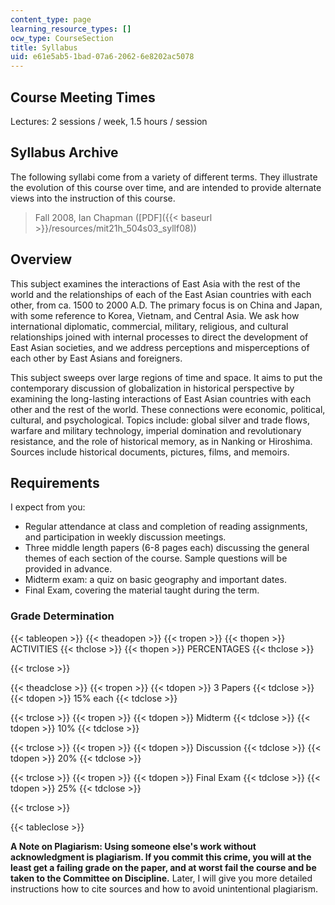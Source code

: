 ```yaml
---
content_type: page
learning_resource_types: []
ocw_type: CourseSection
title: Syllabus
uid: e61e5ab5-1bad-07a6-2062-6e8202ac5078
---
```


Course Meeting Times
--------------------

Lectures: 2 sessions / week, 1.5 hours / session

Syllabus Archive
----------------

The following syllabi come from a variety of different terms. They illustrate the evolution of this course over time, and are intended to provide alternate views into the instruction of this course.

> Fall 2008, Ian Chapman ([PDF]({{< baseurl >}}/resources/mit21h_504s03_syllf08))

Overview
--------

This subject examines the interactions of East Asia with the rest of the world and the relationships of each of the East Asian countries with each other, from ca. 1500 to 2000 A.D. The primary focus is on China and Japan, with some reference to Korea, Vietnam, and Central Asia. We ask how international diplomatic, commercial, military, religious, and cultural relationships joined with internal processes to direct the development of East Asian societies, and we address perceptions and misperceptions of each other by East Asians and foreigners.

This subject sweeps over large regions of time and space. It aims to put the contemporary discussion of globalization in historical perspective by examining the long-lasting interactions of East Asian countries with each other and the rest of the world. These connections were economic, political, cultural, and psychological. Topics include: global silver and trade flows, warfare and military technology, imperial domination and revolutionary resistance, and the role of historical memory, as in Nanking or Hiroshima. Sources include historical documents, pictures, films, and memoirs.

Requirements
------------

I expect from you:

*   Regular attendance at class and completion of reading assignments, and participation in weekly discussion meetings.
*   Three middle length papers (6-8 pages each) discussing the general themes of each section of the course. Sample questions will be provided in advance.
*   Midterm exam: a quiz on basic geography and important dates.
*   Final Exam, covering the material taught during the term.

### Grade Determination

{{< tableopen >}}
{{< theadopen >}}
{{< tropen >}}
{{< thopen >}}
ACTIVITIES
{{< thclose >}}
{{< thopen >}}
PERCENTAGES
{{< thclose >}}

{{< trclose >}}

{{< theadclose >}}
{{< tropen >}}
{{< tdopen >}}
3 Papers
{{< tdclose >}}
{{< tdopen >}}
15% each
{{< tdclose >}}

{{< trclose >}}
{{< tropen >}}
{{< tdopen >}}
Midterm
{{< tdclose >}}
{{< tdopen >}}
10%
{{< tdclose >}}

{{< trclose >}}
{{< tropen >}}
{{< tdopen >}}
Discussion
{{< tdclose >}}
{{< tdopen >}}
20%
{{< tdclose >}}

{{< trclose >}}
{{< tropen >}}
{{< tdopen >}}
Final Exam
{{< tdclose >}}
{{< tdopen >}}
25%
{{< tdclose >}}

{{< trclose >}}

{{< tableclose >}}

**A Note on Plagiarism: Using someone else's work without acknowledgment is plagiarism. If you commit this crime, you will at the least get a failing grade on the paper, and at worst fail the course and be taken to the Committee on Discipline.** Later, I will give you more detailed instructions how to cite sources and how to avoid unintentional plagiarism.